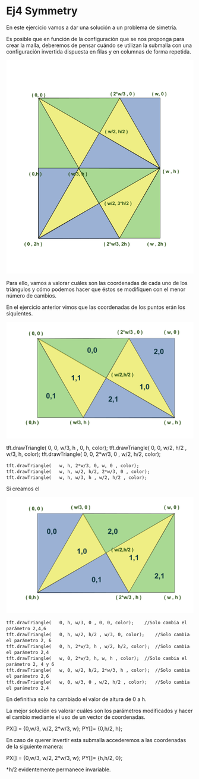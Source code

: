 # Ej4 Symmetry

En este ejercicio vamos a dar una solución a un problema de simetría.

Es posible que en función de la configuración que se nos proponga para crear la malla, deberemos de pensar cuándo se utilizan la submalla con una configuración invertida dispuesta en filas y en columnas de forma repetida.

<p align="center">
	<img  src="/src/HexelGrid/HexelGridPointsPP.png" />
</p>

Para ello, vamos a valorar cuáles son las coordenadas de cada uno de los triángulos y cómo podemos hacer que éstos se modifiquen con el menor número de cambios.

En el ejercicio anterior vimos que las coordenadas de los puntos erán los siquientes.

<p align="center">
	<img  src="/src/HexelGrid/HexelGridPoints.png" />
</p>
    tft.drawTriangle(   0, 0, w/3, h , 0, h, color);
    tft.drawTriangle(   0, 0, w/2, h/2 , w/3, h, color);
    tft.drawTriangle(   0, 0, 2*w/3, 0 , w/2, h/2, color);
    
    tft.drawTriangle(   w, h, 2*w/3, 0, w, 0 , color);
    tft.drawTriangle(   w, h, w/2, h/2, 2*w/3, 0 , color);
    tft.drawTriangle(   w, h, w/3, h , w/2, h/2 , color);
    

Si creamos el 
<p align="center">
	<img  src="/src/HexelGrid/HexelGridPoints_Inv.png" />
</p>

    
    tft.drawTriangle(   0, h, w/3, 0 , 0, 0, color);	//Solo cambia el parámetro 2,4,6
    tft.drawTriangle(   0, h, w/2, h/2 , w/3, 0, color);	//Solo cambia el parámetro 2, 6
    tft.drawTriangle(   0, h, 2*w/3, h , w/2, h/2, color);	//Solo cambia el parámetro 2,4
    tft.drawTriangle(   w, 0, 2*w/3, h, w, h , color);	//Solo cambia el parámetro 2, 4 y 6
    tft.drawTriangle(   w, 0, w/2, h/2, 2*w/3, h , color);	//Solo cambia el parámetro 2,6
    tft.drawTriangle(   w, 0, w/3, 0 , w/2, h/2 , color);	//Solo cambia el parámetro 2,4

En definitiva solo ha cambiado el valor de altura de 0 a h.

La mejor solución es valorar cuáles son los parámetros modificados y hacer el cambio mediante el uso de un vector de coordenadas.

PX[] = {0,w/3, w/2, 2*w/3, w};
PY[]= {0,h/2, h}; 

En caso de querer invertir esta submalla accederemos a las coordenadas de la siguiente manera:

PX[] = {0,w/3, w/2, 2*w/3, w};
PY[]= {h,h/2, 0}; 

*h/2 evidentemente permanece invariable.